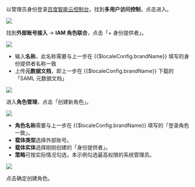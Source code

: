 <IntegrationDetailCard title="配置百度智能云">

以管理员身份登录[百度智能云控制台](https://console.bce.baidu.com/)，找到**多用户访问控制**，点击进入。

![](~@imagesZhCn/integration/baidu-cloud-role-iam/2-1.png)

找到**外部账号接入** -> **IAM 角色联合**，点击「+ 身份提供者」。

![](~@imagesZhCn/integration/baidu-cloud-role-iam/2-2.png)

- 输入**名称**，此名称需要与上一步在 {{$localeConfig.brandName}} 填写的身份提供者名称一致
- 上传**元数据文档**，即上一步在 {{$localeConfig.brandName}} 下载的「SAML 元数据文档」

![](~@imagesZhCn/integration/baidu-cloud-role-iam/2-3.png)

进入**角色管理**，点击「创建新角色」。

![](~@imagesZhCn/integration/baidu-cloud-role-iam/2-4.png)

- **角色名称**需要与上一步在 {{$localeConfig.brandName}} 填写的「登录角色一致」。
- **载体类型**选择外部账号。
- **载体实体**选择刚刚创建的「身份提供者」。
- **策略**可按实际情况勾选，本示例勾选最高权限的系统管理员。

![](~@imagesZhCn/integration/baidu-cloud-role-iam/2-5.png)

点击确定创建角色。

</IntegrationDetailCard>

